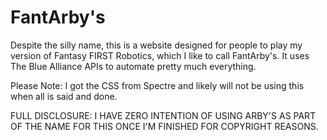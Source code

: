 # FantArby's
Despite the silly name, this is a website designed for people to play my version of Fantasy FIRST Robotics, which I like to call FantArby's. It uses The Blue Alliance APIs to automate pretty much everything.

Please Note: I got the CSS from Spectre and likely will not be using this when all is said and done.

FULL DISCLOSURE: I HAVE ZERO INTENTION OF USING ARBY'S AS PART OF THE NAME FOR THIS ONCE I'M FINISHED FOR COPYRIGHT REASONS.
